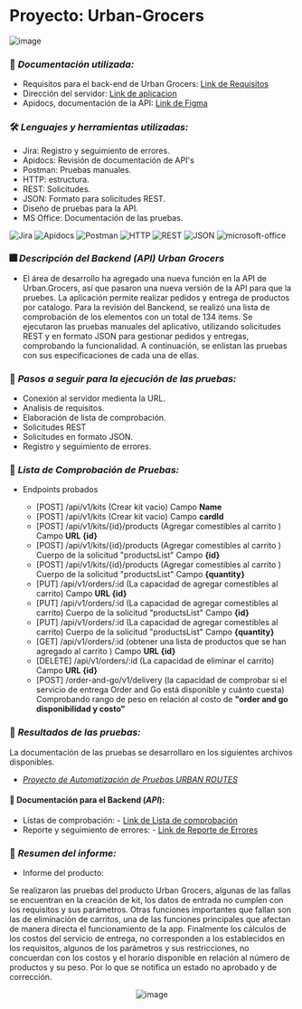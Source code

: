 # Proyecto: Urban-Grocers
![image](https://github.com/user-attachments/assets/43ce7d9a-083e-470a-ae8d-869b46fbe672)

### :page_facing_up: *Documentación utilizada:* 
- Requisitos para el back-end de Urban Grocers: [Link de Requisitos](https://practicum-content.s3.us-west-1.amazonaws.com/new-markets/qa-sprint-3/QA_3.1.1_Requisitos_para_el_back-end_de_Urban.grocers.pdf)
- Dirección del servidor: [Link de aplicacion](https://3cd0a718-aa1b-46c4-86bd-318797f0fda9.containerhub.tripleten-services.com)
- Apidocs, documentación de la API:  [Link de Figma](https://cnt-345fbc31-54d8-4931-9fe1-6c8fd4c12c2d.containerhub.tripleten-services.com/docs/)


### 🛠️ *Lenguajes y herramientas utilizadas:*
<div id="header" align="left">
    
- Jira: Registro y seguimiento de errores.
- Apidocs: Revisión de documentación de API's
- Postman: Pruebas manuales.
- HTTP: estructura.
- REST: Solicitudes.
- JSON: Formato para solicitudes REST.
- Diseño de pruebas para la API.
- MS Office: Documentación de las pruebas.
  
</a>
<img decoding="async" src="https://img.shields.io/badge/Jira-0052CC?style=for-the-badge&logo=Jira&logoColor=white" alt="Jira"/>
<img decoding="async" src="https://img.shields.io/badge/Apidocs-darkblue?style=for-the-badge&logo=Apidocs&logoColor=white" alt="Apidocs"/>
<img decoding="async" src="https://img.shields.io/badge/Postman-D83B01?style=for-the-badge&logo=Postman&logoColor=white" alt="Postman"/>
<img decoding="async" src="https://img.shields.io/badge/HTTP-D80B01?style=for-the-badge&logo=HTTP&logoColor=white" alt="HTTP"/>
<img decoding="async" src="https://img.shields.io/badge/REST-black?style=for-the-badge&logo=REST&logoColor=white" alt="REST"/>
<img decoding="async" src="https://img.shields.io/badge/JSON-30D5C8?style=for-the-badge&logo=JSON&logoColor=white" alt="JSON"/>
<img decoding="async" src="https://img.shields.io/badge/Microsoft_Office-D86B01?style=for-the-badge&logo=microsoft-office&logoColor=white" alt="microsoft-office"/>
</a>

### :fireworks: *Descripción del Backend (API) Urban Grocers*
- El área de desarrollo ha agregado una nueva función en la API de Urban.Grocers, así que pasaron una nueva versión de la API para que la pruebes. La aplicación permite realizar pedidos y entrega de productos por catalogo.
Para la revisión del Banckend, se realizó una lista de comprobación de los elementos con un total de 134 items. Se ejecutaron las pruebas manuales del aplicativo, utilizando solicitudes REST y en formato JSON para gestionar pedidos y entregas, comprobando la funcionalidad. A continuación, se enlistan las pruebas con sus especificaciones de cada una de ellas.

### :paw_prints: *Pasos a seguir para la ejecución de las pruebas:* 

- Conexión al servidor medienta la URL.
- Analisis de requisitos.
- Elaboración de lista de comprobación.
- Solicitudes REST
- Solicitudes en formato JSON.
- Registro y seguimiento de errores.

### :page_facing_up: *Lista de Comprobación de Pruebas:*  
- Endpoints probados

  - [POST] /api/v1/kits (Crear kit vacio) Campo **Name**
  - [POST] /api/v1/kits (Crear kit vacio) Campo **cardId**
  - [POST] /api/v1/kits/{id}/products (Agregar comestibles al carrito ) Campo **URL {id}**
  - [POST] /api/v1/kits/{id}/products (Agregar comestibles al carrito ) Cuerpo de la solicitud "productsList" Campo **{id}**
  - [POST] /api/v1/kits/{id}/products (Agregar comestibles al carrito ) Cuerpo de la solicitud "productsList" Campo **{quantity}** 
  - [PUT]  /api/v1/orders/:id (La capacidad de agregar comestibles al carrito) Campo **URL {id}**
  - [PUT]  /api/v1/orders/:id (La capacidad de agregar comestibles al carrito) Cuerpo de la solicitud "productsList" Campo **{id}**
  - [PUT]  /api/v1/orders/:id (La capacidad de agregar comestibles al carrito) Cuerpo de la solicitud "productsList" Campo **{quantity}** 
  - [GET]  /api/v1/orders/:id (obtener una lista de productos que se han agregado al carrito ) Campo **URL {id}**
  - [DELETE]   /api/v1/orders/:id (La capacidad de eliminar el carrito) Campo **URL {id}**
  - [POST]  /order-and-go/v1/delivery (la capacidad de comprobar si el servicio de entrega Order and Go está disponible y cuánto cuesta) Comprobando rango de peso en relación al costo de **"order and go disponibilidad y costo"** 


### 🧪 *Resultados de las pruebas:* 
 La documentación de las pruebas se desarrollaro en los siguientes archivos disponibles.
- [*Proyecto de Automatización de Pruebas URBAN ROUTES*](https://github.com/KariaVega/qa-project-Urban-Grocers-app-es)  
#### :file_folder: Documentación para el Backend (*API*):
  - Listas de comprobación: - [Link de Lista de comprobación](https://docs.google.com/spreadsheets/d/1Fq5p6_TYopFFrb-cHdXnNJeiVfkebj5y/edit?usp=sharing&ouid=117701476691019254617&rtpof=true&sd=true)
  - Reporte y seguimiento de errores: - [Link de Reporte de Errores](https://arqkarvga.atlassian.net/issues/?jql=project+%3D+%22KV1G4SIDE%22+ORDER+BY+created+DESC&atlOrigin=eyJpIjoiNDQwNzRlNmRlODk3NDkyYmFlNTA1ZDFkNzEwMzFkZjMiLCJwIjoiaiJ9)

### :page_facing_up: *Resumen del informe:* 
 - Informe del producto:

Se realizaron las pruebas del producto Urban Grocers, algunas de las fallas se encuentran en la creación de kit, los datos de entrada no cumplen con los requisitos y sus parámetros. Otras funciones importantes que fallan son las de eliminación de carritos, una de las funciones principales que afectan de manera directa el funcionamiento de la app. Finalmente los cálculos de los costos del servicio de entrega, no corresponden a los establecidos en los requisitos, algunos de los parámetros y sus restricciones, no concuerdan con los costos y el horario disponible en relación al número de productos y su peso. Por lo que se notifica un estado no aprobado y de corrección. 


   
<div id="header" align="center"> 
  
![image](https://github.com/user-attachments/assets/53cbe0da-08d5-4a40-af07-c484873119d1)
 
 

